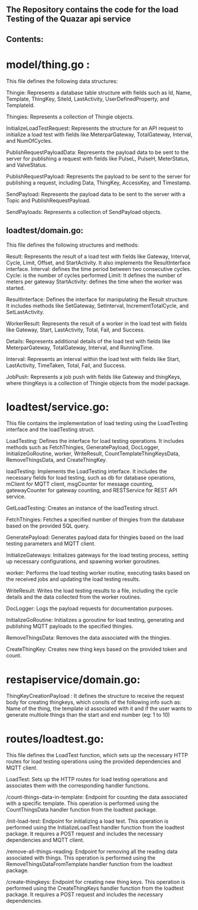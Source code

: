 ## The Repository contains the code for the load Testing of the Quazar api service

## Contents:

# model/thing.go : 
This file defines the following data structures:

Thingie: Represents a database table structure with fields such as Id, Name, Template, ThingKey, SiteId, LastActivity, UserDefinedProperty, and TemplateId.

Thingies: Represents a collection of Thingie objects.

InitializeLoadTestRequest: Represents the structure for an API request to initialize a load test with fields like MeterparGateway, TotalGateway, Interval, and NumOfCycles.

PublishRequestPayloadData: Represents the payload data to be sent to the server for publishing a request with fields like PulseL, PulseH, MeterStatus, and ValveStatus.

PublishRequestPayload: Represents the payload to be sent to the server for publishing a request, including Data, ThingKey, AccessKey, and Timestamp.

SendPayload: Represents the payload data to be sent to the server with a Topic and PublishRequestPayload.

SendPayloads: Represents a collection of SendPayload objects.


## loadtest/domain.go:
This file defines the following structures and methods:

Result: 
Represents the result of a load test with fields like Gateway, Interval, Cycle, Limit, Offset, and StartActivity. It also implements the ResultInterface interface.
Interval: defines the time period between two consecutive cycles.
Cycle: is the number of cycles performed
Limit: It defines the number of meters per gateway
StartActivity: defines the time when the worker was started.


ResultInterface:
Defines the interface for manipulating the Result structure. It includes methods like SetGateway, SetInterval, IncrementTotalCycle, and SetLastActivity.


WorkerResult: 
Represents the result of a worker in the load test with fields like Gateway, Start, LastActivity, Total, Fail, and Success.

Details: 
Represents additional details of the load test with fields like MeterparGateway, TotalGateway, Interval, and RunningTime.

Interval: 
Represents an interval within the load test with fields like Start, LastActivity, TimeTaken, Total, Fail, and Success.

JobPush: 
Represents a job push with fields like Gateway and thingKeys, where thingKeys is a collection of Thingie objects from the model package.


# loadtest/service.go:
This file contains the implementation of load testing using the LoadTesting interface and the loadTesting struct.

LoadTesting: Defines the interface for load testing operations. It includes methods such as FetchThingies, GeneratePayload, DocLogger, InitializeGoRoutine, worker, WriteResult, CountTemplateThingKeysData, RemoveThingsData, and CreateThingKey.

loadTesting: Implements the LoadTesting interface. It includes the necessary fields for load testing, such as db for database operations, mClient for MQTT client, msgCounter for message counting, gatewayCounter for gateway counting, and RESTService for REST API service.

GetLoadTesting: Creates an instance of the loadTesting struct.

FetchThingies: Fetches a specified number of thingies from the database based on the provided SQL query.

GeneratePayload: Generates payload data for thingies based on the load testing parameters and MQTT client.

InitializeGateways: Initializes gateways for the load testing process, setting up necessary configurations, and spawning worker goroutines.

worker: Performs the load testing worker routine, executing tasks based on the received jobs and updating the load testing results.

WriteResult: Writes the load testing results to a file, including the cycle details and the data collected from the worker routines.

DocLogger: Logs the payload requests for documentation purposes.

InitializeGoRoutine: Initializes a goroutine for load testing, generating and publishing MQTT payloads to the specified thingies.

RemoveThingsData: Removes the data associated with the thingies.

CreateThingKey: Creates new thing keys based on the provided token and count.


# restapiservice/domain.go:

ThingKeyCreationPayload : It defines the structure to receive the request body for creating thingkeys, which consits of the following info such as:
Name of the thing, the template id associated with it and if the user wants to generate multiole things than the start and end number (eg: 1 to 10)


# routes/loadtest.go:
This file defines the LoadTest function, which sets up the necessary HTTP routes for load testing operations using the provided dependencies and MQTT client.

LoadTest: Sets up the HTTP routes for load testing operations and associates them with the corresponding handler functions.

/count-things-data-in-template: Endpoint for counting the data associated with a specific template. This operation is performed using the CountThingsData handler function from the loadtest package.

/init-load-test: Endpoint for initializing a load test. This operation is performed using the InitializeLoadTest handler function from the loadtest package. It requires a POST request and includes the necessary dependencies and MQTT client.

/remove-all-things-reading: Endpoint for removing all the reading data associated with things. This operation is performed using the RemoveThingsDataFromTemplate handler function from the loadtest package.

/create-thingkeys: Endpoint for creating new thing keys. This operation is performed using the CreateThingKeys handler function from the loadtest package. It requires a POST request and includes the necessary dependencies.